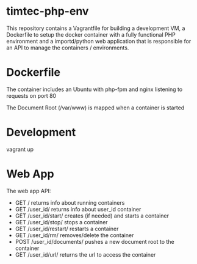 timtec-php-env
==============

This repository contains a Vagrantfile for building a development VM,
a Dockerfile to setup the docker container with a fully functional PHP
environment and a importd/python web application that is responsible for
an API to manage the containers / environments.

Dockerfile
==========

The container includes an Ubuntu with php-fpm and nginx listening to requests
on port 80

The Document Root (/var/www) is mapped when a container is started

Development
===========

vagrant up

Web App
=======

The web app API:

- GET / returns info about running containers
- GET /user_id/ returns info about user_id container
- GET /user_id/start/ creates (if needed) and starts a container
- GET /user_id/stop/ stops a container
- GET /user_id/restart/ restarts a container
- GET /user_id/rm/ removes/delete the container
- POST /user_id/documents/ pushes a new document root to the container
- GET /user_id/url/ returns the url to access the container
